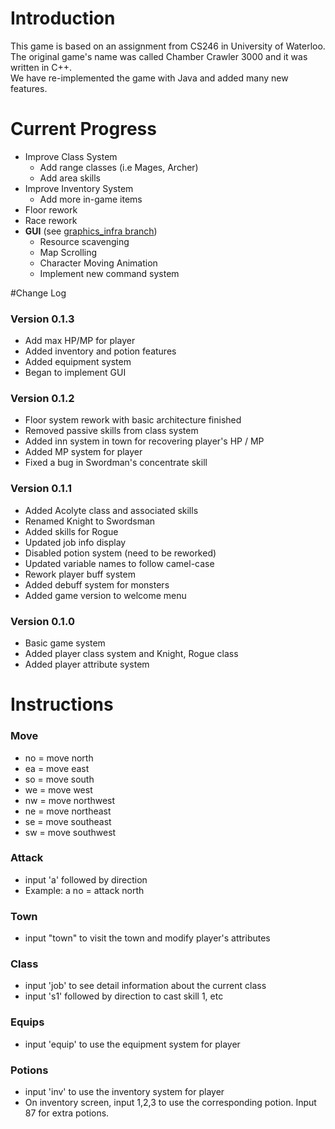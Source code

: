 # Introduction
This game is based on an assignment from CS246 in University of Waterloo.<br>
The original game's name was called Chamber Crawler 3000 and it was written in C++.<br>
We have re-implemented the game with Java and added many new features.

# Current Progress

- Improve Class System
    - Add range classes (i.e Mages, Archer)
    - Add area skills
- Improve Inventory System
    - Add more in-game items
- Floor rework
- Race rework
- **GUI** (see [graphics_infra branch](https://github.com/19506jk/CC3K-new/tree/graphics_infra))
   - Resource scavenging
   - Map Scrolling
   - Character Moving Animation
   - Implement new command system

#Change Log

### Version 0.1.3
- Add max HP/MP for player
- Added inventory and potion features
- Added equipment system
- Began to implement GUI


### Version 0.1.2
- Floor system rework with basic architecture finished
- Removed passive skills from class system
- Added inn system in town for recovering player's HP / MP
- Added MP system for player
- Fixed a bug in Swordman's concentrate skill


### Version 0.1.1
- Added Acolyte class and associated skills
- Renamed Knight to Swordsman
- Added skills for Rogue
- Updated job info display
- Disabled potion system (need to be reworked)
- Updated variable names to follow camel-case
- Rework player buff system
- Added debuff system for monsters
- Added game version to welcome menu


### Version 0.1.0
- Basic game system
- Added player class system and Knight, Rogue class
- Added player attribute system
   


# Instructions

### Move
- no = move north
- ea = move east
- so = move south
- we = move west
- nw = move northwest
- ne = move northeast
- se = move southeast
- sw = move southwest

### Attack
- input 'a' followed by direction <br>
- Example: a no = attack north

### Town
- input "town" to visit the town and modify player's attributes

### Class
- input 'job' to see detail information about the current class<br>
- input 's1' followed by direction to cast skill 1, etc<br>

### Equips
- input 'equip' to use the equipment system for player<br>

### Potions
- input 'inv' to use the inventory system for player<br>
- On inventory screen, input 1,2,3 to use the corresponding potion. Input 87 for extra potions.
